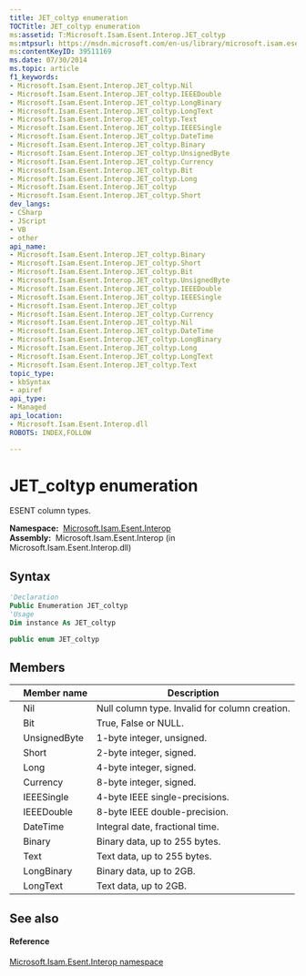 ```yaml
---
title: JET_coltyp enumeration
TOCTitle: JET_coltyp enumeration
ms:assetid: T:Microsoft.Isam.Esent.Interop.JET_coltyp
ms:mtpsurl: https://msdn.microsoft.com/en-us/library/microsoft.isam.esent.interop.jet_coltyp(v=EXCHG.10)
ms:contentKeyID: 39511169
ms.date: 07/30/2014
ms.topic: article
f1_keywords:
- Microsoft.Isam.Esent.Interop.JET_coltyp.Nil
- Microsoft.Isam.Esent.Interop.JET_coltyp.IEEEDouble
- Microsoft.Isam.Esent.Interop.JET_coltyp.LongBinary
- Microsoft.Isam.Esent.Interop.JET_coltyp.LongText
- Microsoft.Isam.Esent.Interop.JET_coltyp.Text
- Microsoft.Isam.Esent.Interop.JET_coltyp.IEEESingle
- Microsoft.Isam.Esent.Interop.JET_coltyp.DateTime
- Microsoft.Isam.Esent.Interop.JET_coltyp.Binary
- Microsoft.Isam.Esent.Interop.JET_coltyp.UnsignedByte
- Microsoft.Isam.Esent.Interop.JET_coltyp.Currency
- Microsoft.Isam.Esent.Interop.JET_coltyp.Bit
- Microsoft.Isam.Esent.Interop.JET_coltyp.Long
- Microsoft.Isam.Esent.Interop.JET_coltyp
- Microsoft.Isam.Esent.Interop.JET_coltyp.Short
dev_langs:
- CSharp
- JScript
- VB
- other
api_name: 
- Microsoft.Isam.Esent.Interop.JET_coltyp.Binary
- Microsoft.Isam.Esent.Interop.JET_coltyp.Short
- Microsoft.Isam.Esent.Interop.JET_coltyp.Bit
- Microsoft.Isam.Esent.Interop.JET_coltyp.UnsignedByte
- Microsoft.Isam.Esent.Interop.JET_coltyp.IEEEDouble
- Microsoft.Isam.Esent.Interop.JET_coltyp.IEEESingle
- Microsoft.Isam.Esent.Interop.JET_coltyp
- Microsoft.Isam.Esent.Interop.JET_coltyp.Currency
- Microsoft.Isam.Esent.Interop.JET_coltyp.Nil
- Microsoft.Isam.Esent.Interop.JET_coltyp.DateTime
- Microsoft.Isam.Esent.Interop.JET_coltyp.LongBinary
- Microsoft.Isam.Esent.Interop.JET_coltyp.Long
- Microsoft.Isam.Esent.Interop.JET_coltyp.LongText
- Microsoft.Isam.Esent.Interop.JET_coltyp.Text
topic_type: 
- kbSyntax
- apiref
api_type: 
- Managed
api_location: 
- Microsoft.Isam.Esent.Interop.dll
ROBOTS: INDEX,FOLLOW

---
```


# JET_coltyp enumeration

ESENT column types.

**Namespace:**  [Microsoft.Isam.Esent.Interop](hh596136\(v=exchg.10\).md)  
**Assembly:**  Microsoft.Isam.Esent.Interop (in Microsoft.Isam.Esent.Interop.dll)

## Syntax

``` vb
'Declaration
Public Enumeration JET_coltyp
'Usage
Dim instance As JET_coltyp
```

``` csharp
public enum JET_coltyp
```

## Members

<table>
<thead>
<tr class="header">
<th></th>
<th>Member name</th>
<th>Description</th>
</tr>
</thead>
<tbody>
<tr class="odd">
<td></td>
<td>Nil</td>
<td>Null column type. Invalid for column creation.</td>
</tr>
<tr class="even">
<td></td>
<td>Bit</td>
<td>True, False or NULL.</td>
</tr>
<tr class="odd">
<td></td>
<td>UnsignedByte</td>
<td>1-byte integer, unsigned.</td>
</tr>
<tr class="even">
<td></td>
<td>Short</td>
<td>2-byte integer, signed.</td>
</tr>
<tr class="odd">
<td></td>
<td>Long</td>
<td>4-byte integer, signed.</td>
</tr>
<tr class="even">
<td></td>
<td>Currency</td>
<td>8-byte integer, signed.</td>
</tr>
<tr class="odd">
<td></td>
<td>IEEESingle</td>
<td>4-byte IEEE single-precisions.</td>
</tr>
<tr class="even">
<td></td>
<td>IEEEDouble</td>
<td>8-byte IEEE double-precision.</td>
</tr>
<tr class="odd">
<td></td>
<td>DateTime</td>
<td>Integral date, fractional time.</td>
</tr>
<tr class="even">
<td></td>
<td>Binary</td>
<td>Binary data, up to 255 bytes.</td>
</tr>
<tr class="odd">
<td></td>
<td>Text</td>
<td>Text data, up to 255 bytes.</td>
</tr>
<tr class="even">
<td></td>
<td>LongBinary</td>
<td>Binary data, up to 2GB.</td>
</tr>
<tr class="odd">
<td></td>
<td>LongText</td>
<td>Text data, up to 2GB.</td>
</tr>
</tbody>
</table>


## See also

#### Reference

[Microsoft.Isam.Esent.Interop namespace](hh596136\(v=exchg.10\).md)

